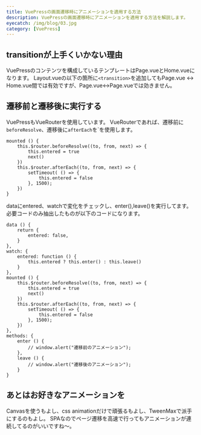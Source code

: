 ```yaml
---
title: VuePressの画面遷移時にアニメーションを適用する方法
description: VuePressの画面遷移時にアニメーションを適用する方法を解説します。
eyecatch: /img/blog/03.jpg
category: [VuePress]
---
```


## transitionが上手くいかない理由

VuePressのコンテンツを構成しているテンプレートはPage.vueとHome.vueになります。
Layout.vueの以下の箇所に`<transition>`を追加してもPage.vue <-> Home.vue間では有効ですが、Page.vue<->Page.vueでは効きません。 

## 遷移前と遷移後に実行する

VuePressもVueRouterを使用しています。
VueRouterであれば、遷移前に`beforeResolve`、遷移後に`afterEach`を`を使用します。

```js:Layout.vue
mounted () {
    this.$router.beforeResolve((to, from, next) => {
		this.entered = true
		next()
    })
    this.$router.afterEach((to, from, next) => {
		setTimeout( () => {
			this.entered = false
		}, 1500);
    })
}
```

dataにentered、watchで変化をチェックし、enter(),leave()を実行してます。
必要コードのみ抽出したものが以下のコードになります。

```js:Layout.vue
data () {
	return {
		entered: false,
	}
},	
watch: {
	entered: function () {
		this.entered ? this.enter() : this.leave()
	}
},
mounted () {
    this.$router.beforeResolve((to, from, next) => {
		this.entered = true
		next()
    })
    this.$router.afterEach((to, from, next) => {
		setTimeout( () => {
			this.entered = false
		}, 1500);
    })
},
methods: {
	enter () {
		// window.alert("遷移前のアニメーション");
	},
	leave () {
		// window.alert("遷移後のアニメーション");
	}
}
```

## あとはお好きなアニメーションを

Canvasを使うもよし、css animationだけで頑張るもよし、TweenMaxで派手にするのもよし。
SPAなのでページ遷移を高速で行ってもアニメーションが連続してるのがいいですね〜。
